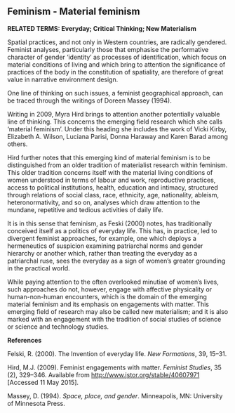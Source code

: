 ## Feminism - Material feminism

**RELATED TERMS: Everyday; Critical Thinking; New Materialism**

Spatial practices, and not only in Western countries, are radically gendered. Feminist analyses, particularly those that emphasise the performative character of gender ‘identity’ as processes of identification, which focus on material conditions of living and which bring to attention the significance of practices of the body in the constitution of spatiality, are therefore of great value in narrative environment design.

One line of thinking on such issues, a feminist geographical approach, can be traced through the writings of Doreen Massey (1994).

Writing in 2009, Myra Hird brings to attention another potentially valuable line of thinking. This concerns the emerging field research which she calls ‘material feminism’. Under this heading she includes the work of Vicki Kirby, Elizabeth A. Wilson, Luciana Parisi, Donna Haraway and Karen Barad among others.

Hird further notes that this emerging kind of material feminism is to be distinguished from an older tradition of materialist research within feminism. This older tradition concerns itself with the material living conditions of women understood in terms of labour and work, reproductive practices, access to political institutions, health, education and intimacy, structured through relations of social class, race, ethnicity, age, nationality, ableism, heteronormativity, and so on, analyses which draw attention to the mundane, repetitive and tedious activities of daily life.

It is in this sense that feminism, as Feski (2000) notes, has traditionally conceived itself as a politics of everyday life. This has, in practice, led to divergent feminist approaches, for example, one which deploys a hermeneutics of suspicion examining patriarchal norms and gender hierarchy or another which, rather than treating the everyday as a patriarchal ruse, sees the everyday as a sign of women’s greater grounding in the practical world.

While paying attention to the often overlooked minutiae of women’s lives, such approaches do not, however, engage with affective physicality or human-non-human encounters, which is the domain of the emerging material feminism and its emphasis on engagements with matter. This emerging field of research may also be called new materialism; and it is also marked with an engagement with the tradition of social studies of science or science and technology studies.

**References**

Felski, R. (2000). The Invention of everyday life. _New Formations_, 39, 15–31.

Hird, M.J. (2009). Feminist engagements with matter. _Feminist Studies_, 35 (2), 329–346\. Available from http://www.jstor.org/stable/40607971 [Accessed 11 May 2015].

Massey, D. (1994). _Space, place, and gender_. Minneapolis, MN: University of Minnesota Press.


